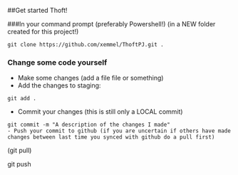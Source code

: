 ##Get started Thoft!

###In your command prompt (preferably Powershell!) (in a NEW folder created for this project!)

```
git clone https://github.com/xemmel/ThoftPJ.git .
```

### Change some code yourself

- Make some changes (add a file file or something)
- Add the changes to staging:
```
git add .
```
- Commit your changes (this is still only a LOCAL commit)
```
git commit -m "A description of the changes I made"
- Push your commit to github (if you are uncertain if others have made changes between last time you synced with github do a pull first)
```
(git pull)

git push 
```




